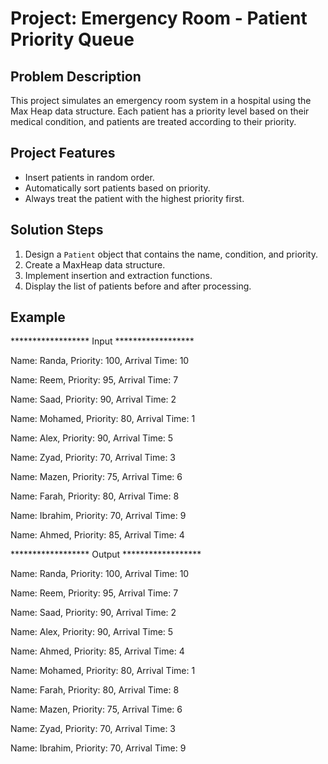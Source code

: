 # Project: Emergency Room - Patient Priority Queue

## Problem Description
This project simulates an emergency room system in a hospital using the Max Heap data structure. Each patient has a priority level based on their medical condition, and patients are treated according to their priority.

## Project Features
- Insert patients in random order.
- Automatically sort patients based on priority.
- Always treat the patient with the highest priority first.

## Solution Steps
1. Design a `Patient` object that contains the name, condition, and priority.
2. Create a MaxHeap data structure.
3. Implement insertion and extraction functions.
4. Display the list of patients before and after processing.

## Example 
****************** Input ******************

Name: Randa, Priority: 100, Arrival Time: 10

Name: Reem, Priority: 95, Arrival Time: 7  

Name: Saad, Priority: 90, Arrival Time: 2   

Name: Mohamed, Priority: 80, Arrival Time: 1

Name: Alex, Priority: 90, Arrival Time: 5  

Name: Zyad, Priority: 70, Arrival Time: 3 

Name: Mazen, Priority: 75, Arrival Time: 6 

Name: Farah, Priority: 80, Arrival Time: 8 

Name: Ibrahim, Priority: 70, Arrival Time: 9

Name: Ahmed, Priority: 85, Arrival Time: 4


****************** Output ******************

Name: Randa, Priority: 100, Arrival Time: 10

Name: Reem, Priority: 95, Arrival Time: 7

Name: Saad, Priority: 90, Arrival Time: 2

Name: Alex, Priority: 90, Arrival Time: 5

Name: Ahmed, Priority: 85, Arrival Time: 4

Name: Mohamed, Priority: 80, Arrival Time: 1

Name: Farah, Priority: 80, Arrival Time: 8

Name: Mazen, Priority: 75, Arrival Time: 6

Name: Zyad, Priority: 70, Arrival Time: 3

Name: Ibrahim, Priority: 70, Arrival Time: 9
